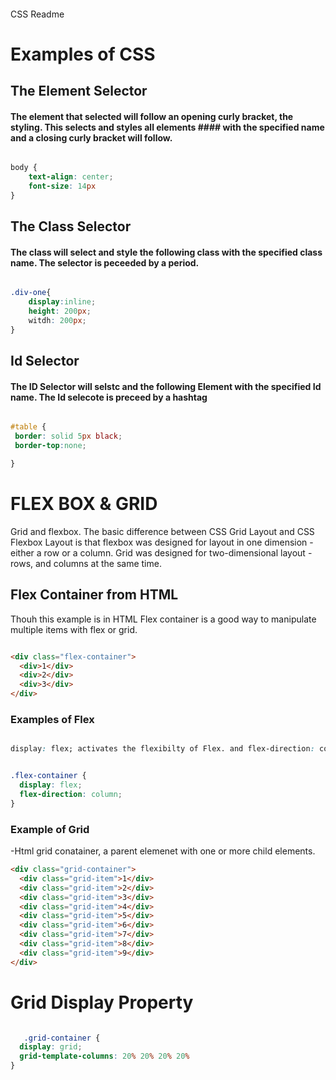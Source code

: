 #### 
CSS Readme

# Examples of CSS


## The Element Selector




#### The element that selected will follow an opening curly bracket, the styling. This selects and styles all elements #### with the specified name and a closing curly bracket will follow.
```CSS

body {
    text-align: center;
    font-size: 14px
}
```

## The Class Selector

#### The class will select and style the following class with the specified class name. The selector is peceeded by a period.

```CSS

.div-one{
    display:inline;
    height: 200px;
    witdh: 200px;
}
```

## Id Selector

#### The ID Selector will selstc and the following Element with the specified Id name. The Id selecote is preceed by a hashtag

```CSS

#table {
 border: solid 5px black;
 border-top:none;

}
```
# FLEX BOX & GRID
Grid and flexbox. The basic difference between CSS Grid Layout and CSS Flexbox Layout is that flexbox was designed for layout in one dimension - either a row or a column. Grid was designed for two-dimensional layout - rows, and columns at the same time.

## Flex Container from HTML
Thouh this example is in HTML Flex container is a good way to manipulate multiple items with flex or grid.
```HTML

<div class="flex-container">
  <div>1</div>
  <div>2</div>
  <div>3</div>
</div>
```
### Examples of Flex
```CSS

display: flex; activates the flexibilty of Flex. and flex-direction: column; stackes the items vertically from top to bottom;


.flex-container {
  display: flex;
  flex-direction: column;
}
```

### Example of Grid

-Html grid conatainer, a parent elemenet with one or more child elements.

```HTML
<div class="grid-container">
  <div class="grid-item">1</div>
  <div class="grid-item">2</div>
  <div class="grid-item">3</div>
  <div class="grid-item">4</div>
  <div class="grid-item">5</div>
  <div class="grid-item">6</div>
  <div class="grid-item">7</div>
  <div class="grid-item">8</div>
  <div class="grid-item">9</div>
</div>
```

# Grid Display Property 
```CSS

   .grid-container {
  display: grid;
  grid-template-columns: 20% 20% 20% 20%
}









